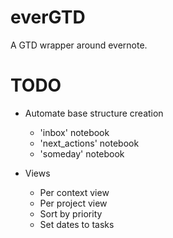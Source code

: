 everGTD
==============================================
A GTD wrapper around evernote.

TODO
===
- Automate base structure creation
  - 'inbox' notebook
  - 'next_actions' notebook
  - 'someday' notebook

- Views
  - Per context view
  - Per project view
  - Sort by priority
  - Set dates to tasks

  
